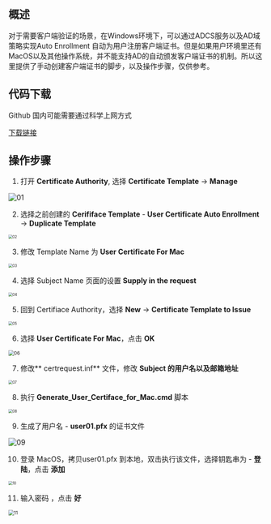 ## 概述

对于需要客户端验证的场景，在Windows环境下，可以通过ADCS服务以及AD域策略实现Auto Enrollment 自动为用户注册客户端证书。但是如果用户环境里还有MacOS以及其他操作系统，并不能支持AD的自动颁发客户端证书的机制。所以这里提供了手动创建客户端证书的脚步，以及操作步骤，仅供参考。



## 代码下载 

Github 国内可能需要通过科学上网方式

[下载链接](https://github.com/gtitony/IT-Operation/tree/main/Generate%20User%20Certificate%20for%20MacOS)



## 操作步骤

1. 打开 **Certificate Authority**, 选择 **Certificate Template** -> **Manage** 

![01](https://github.com/gtitony/IT-Operation/blob/5f16e98d7da87c14f2b269849b6bcb965eb5f230/Generate%20User%20Certificate%20for%20MacOS/images/1.png?raw=true)

2. 选择之前创建的 **Cerififace Template** - **User Certificate Auto Enrollment** -> **Duplicate Template**

<img src="https://github.com/gtitony/IT-Operation/blob/5f16e98d7da87c14f2b269849b6bcb965eb5f230/Generate%20User%20Certificate%20for%20MacOS/images/2.png?raw=true" alt="02" style="zoom:50%;" />

3. 修改 Template Name 为 **User Certificate For Mac**

<img src="https://github.com/gtitony/IT-Operation/blob/5f16e98d7da87c14f2b269849b6bcb965eb5f230/Generate%20User%20Certificate%20for%20MacOS/images/3.png?raw=true" alt="03" style="zoom:50%;" />

4. 选择 Subject Name 页面的设置 **Supply in the request**

<img src="https://github.com/gtitony/IT-Operation/blob/5f16e98d7da87c14f2b269849b6bcb965eb5f230/Generate%20User%20Certificate%20for%20MacOS/images/4.png?raw=true" alt="04" style="zoom:50%;" />

5. 回到 Certifiace Authority，选择 **New** -> **Certificate Template to Issue**

<img src="https://github.com/gtitony/IT-Operation/blob/5f16e98d7da87c14f2b269849b6bcb965eb5f230/Generate%20User%20Certificate%20for%20MacOS/images/5.png?raw=true" alt="05" style="zoom:50%;" />

6. 选择 **User Certificate For Mac**，点击 **OK**

<img src="https://github.com/gtitony/IT-Operation/blob/5f16e98d7da87c14f2b269849b6bcb965eb5f230/Generate%20User%20Certificate%20for%20MacOS/images/6.png?raw=true" alt="06" style="zoom:67%;" />

7. 修改** certrequest.inf** 文件，修改 **Subject 的用户名以及邮箱地址**

<img src="https://github.com/gtitony/IT-Operation/blob/5f16e98d7da87c14f2b269849b6bcb965eb5f230/Generate%20User%20Certificate%20for%20MacOS/images/7.png?raw=true" alt="07" style="zoom:50%;" />

8. 执行 **Generate_User_Certiface_for_Mac.cmd** 脚本 

<img src="https://github.com/gtitony/IT-Operation/blob/5f16e98d7da87c14f2b269849b6bcb965eb5f230/Generate%20User%20Certificate%20for%20MacOS/images/8.png?raw=true" alt="08" style="zoom: 50%;" />

9. 生成了用户名 - **user01.pfx** 的证书文件

![09](https://github.com/gtitony/IT-Operation/blob/5f16e98d7da87c14f2b269849b6bcb965eb5f230/Generate%20User%20Certificate%20for%20MacOS/images/9.png?raw=true)

10. 登录 MacOS，拷贝user01.pfx 到本地，双击执行该文件，选择钥匙串为 - **登陆**，点击 **添加**

<img src="https://github.com/gtitony/IT-Operation/blob/5f16e98d7da87c14f2b269849b6bcb965eb5f230/Generate%20User%20Certificate%20for%20MacOS/images/10.png?raw=true" alt="10" style="zoom:50%;" />

11. 输入密码 ，点击 **好**

<img src="https://github.com/gtitony/IT-Operation/blob/5f16e98d7da87c14f2b269849b6bcb965eb5f230/Generate%20User%20Certificate%20for%20MacOS/images/11.png?raw=true" alt="11" style="zoom:67%;" />


